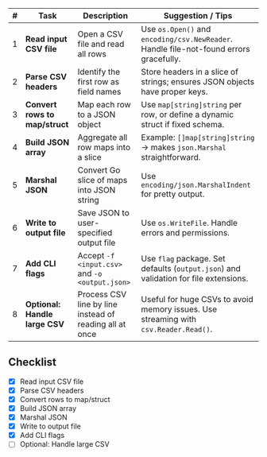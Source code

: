 | #  | Task                            | Description                                             | Suggestion / Tips                                                                      |
| -- | ------------------------------- | ------------------------------------------------------- | -------------------------------------------------------------------------------------- |
| 1  | **Read input CSV file**         | Open a CSV file and read all rows                       | Use `os.Open()` and `encoding/csv.NewReader`. Handle file-not-found errors gracefully. |
| 2  | **Parse CSV headers**           | Identify the first row as field names                   | Store headers in a slice of strings; ensures JSON objects have proper keys.            |
| 3  | **Convert rows to map/struct**  | Map each row to a JSON object                           | Use `map[string]string` per row, or define a dynamic struct if fixed schema.           |
| 4  | **Build JSON array**            | Aggregate all row maps into a slice                     | Example: `[]map[string]string` → makes `json.Marshal` straightforward.                 |
| 5  | **Marshal JSON**                | Convert Go slice of maps into JSON string               | Use `encoding/json.MarshalIndent` for pretty output.                                   |
| 6  | **Write to output file**        | Save JSON to user-specified output file                 | Use `os.WriteFile`. Handle errors and permissions.                                     |
| 7  | **Add CLI flags**               | Accept `-f <input.csv>` and `-o <output.json>`          | Use `flag` package. Set defaults (`output.json`) and validation for file extensions.   |
| 8  | **Optional: Handle large CSV**  | Process CSV line by line instead of reading all at once | Useful for huge CSVs to avoid memory issues. Use streaming with `csv.Reader.Read()`.   |

## Checklist

- [x] Read input CSV file
- [x] Parse CSV headers
- [x] Convert rows to map/struct
- [x] Build JSON array
- [x] Marshal JSON
- [x] Write to output file
- [x] Add CLI flags
- [ ] Optional: Handle large CSV
